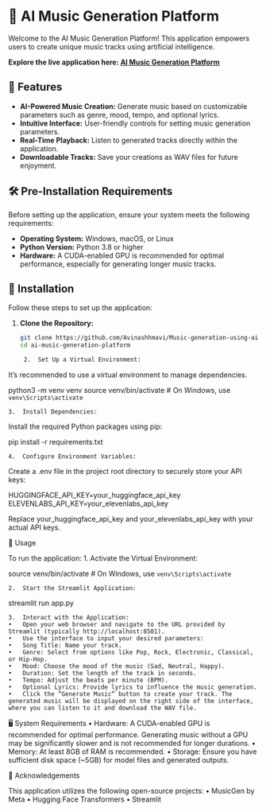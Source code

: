 # 🎵 AI Music Generation Platform

Welcome to the AI Music Generation Platform! This application empowers users to create unique music tracks using artificial intelligence.

**Explore the live application here: [AI Music Generation Platform](https://music-generation-using-ai.streamlit.app/)**

## 🌟 Features

- **AI-Powered Music Creation:** Generate music based on customizable parameters such as genre, mood, tempo, and optional lyrics.
- **Intuitive Interface:** User-friendly controls for setting music generation parameters.
- **Real-Time Playback:** Listen to generated tracks directly within the application.
- **Downloadable Tracks:** Save your creations as WAV files for future enjoyment.

## 🛠️ Pre-Installation Requirements

Before setting up the application, ensure your system meets the following requirements:

- **Operating System:** Windows, macOS, or Linux
- **Python Version:** Python 3.8 or higher
- **Hardware:** A CUDA-enabled GPU is recommended for optimal performance, especially for generating longer music tracks.

## 🚀 Installation

Follow these steps to set up the application:

1. **Clone the Repository:**

   ```bash
   git clone https://github.com/Avinashhmavi/Music-generation-using-ai.git
   cd ai-music-generation-platform

	2.	Set Up a Virtual Environment:
It’s recommended to use a virtual environment to manage dependencies.

python3 -m venv venv
source venv/bin/activate  # On Windows, use `venv\Scripts\activate`


	3.	Install Dependencies:
Install the required Python packages using pip:

pip install -r requirements.txt


	4.	Configure Environment Variables:
Create a .env file in the project root directory to securely store your API keys:

HUGGINGFACE_API_KEY=your_huggingface_api_key
ELEVENLABS_API_KEY=your_elevenlabs_api_key

Replace your_huggingface_api_key and your_elevenlabs_api_key with your actual API keys.

🎯 Usage

To run the application:
	1.	Activate the Virtual Environment:

source venv/bin/activate  # On Windows, use `venv\Scripts\activate`


	2.	Start the Streamlit Application:

streamlit run app.py


	3.	Interact with the Application:
	•	Open your web browser and navigate to the URL provided by Streamlit (typically http://localhost:8501).
	•	Use the interface to input your desired parameters:
	•	Song Title: Name your track.
	•	Genre: Select from options like Pop, Rock, Electronic, Classical, or Hip-Hop.
	•	Mood: Choose the mood of the music (Sad, Neutral, Happy).
	•	Duration: Set the length of the track in seconds.
	•	Tempo: Adjust the beats per minute (BPM).
	•	Optional Lyrics: Provide lyrics to influence the music generation.
	•	Click the “Generate Music” button to create your track. The generated music will be displayed on the right side of the interface, where you can listen to it and download the WAV file.

🖥️ System Requirements
	•	Hardware: A CUDA-enabled GPU is recommended for optimal performance. Generating music without a GPU may be significantly slower and is not recommended for longer durations.
	•	Memory: At least 8GB of RAM is recommended.
	•	Storage: Ensure you have sufficient disk space (~5GB) for model files and generated outputs.

🙏 Acknowledgements

This application utilizes the following open-source projects:
	•	MusicGen by Meta
	•	Hugging Face Transformers
	•	Streamlit

